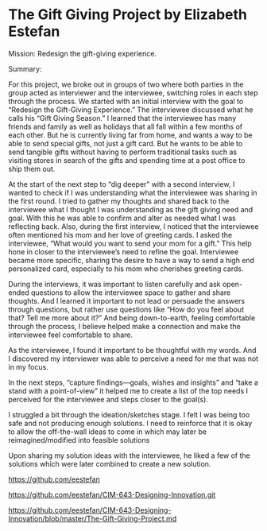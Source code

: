 # The Gift Giving Project by Elizabeth Estefan

Mission: Redesign the gift-giving experience.

Summary:

For this project, we broke out in groups of two where both parties in the group acted as interviewer and the interviewee, switching roles in each step through the process. We started with an initial interview with the goal to “Redesign the Gift-Giving Experience.” The interviewee discussed what he calls his “Gift Giving Season.” I learned that the interviewee has many friends and family as well as holidays that all fall within a few months of each other. But he is currently living far from home, and wants a way to be able to send special gifts, not just a gift card. But he wants to be able to send tangible gifts without having to perform traditional tasks such as visiting stores in search of the gifts and spending time at a post office to ship them out.

At the start of the next step to “dig deeper” with a second interview, I wanted to check if I was understanding what the interviewee was sharing in the first round. I tried to gather my thoughts and shared back to the interviewee what I thought I was understanding as the gift giving need and goal. With this he was able to confirm and alter as needed what I was reflecting back. Also, during the first interview, I noticed that the interviewee often mentioned his mom and her love of greeting cards. I asked the interviewee, “What would you want to send your mom for a gift.” This help hone in closer to the interviewee’s need to refine the goal. Interviewee became more specific, sharing the desire to have a way to send a high end personalized card, especially to his mom who cherishes greeting cards.

During the interviews, it was important to listen carefully and ask open-ended questions to allow the interviewee space to gather and share thoughts. And I learned it important to not lead or persuade the answers through questions, but rather use questions like “How do you feel about that? Tell me more about it?” And being down-to-earth, feeling comfortable through the process, I believe helped make a connection and make the interviewee feel comfortable to share. 

As the interviewee, I found it important to be thoughtful with my words. And I discovered my interviewer was able to perceive a need for me that was not in my focus. 

In the next steps, “capture findings—goals, wishes and insights” and “take a stand with a point-of-view” it helped me to create a list of the top needs I perceived for the interviewee and steps closer to the goal(s). 

I struggled a bit through the ideation/sketches stage. I felt I was being too safe and not producing enough solutions. I need to reinforce that it is okay to allow the off-the-wall ideas to come in which may later be reimagined/modified into feasible solutions

Upon sharing my solution ideas with the interviewee, he liked a few of the solutions which were later combined to create a new solution.

https://github.com/eestefan

https://github.com/eestefan/CIM-643-Designing-Innovation.git

https://github.com/eestefan/CIM-643-Designing-Innovation/blob/master/The-Gift-Giving-Project.md

